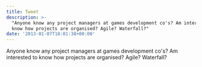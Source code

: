 ```yaml
---
title: Tweet
description: >-
  "Anyone know any project managers at games development co's? Am interested to
  know how projects are organised? Agile? Waterfall?"
date: '2013-01-07T18:01:38+00:00'
---
```

Anyone know any project managers at games development co's? Am interested to know how projects are organised? Agile? Waterfall?
